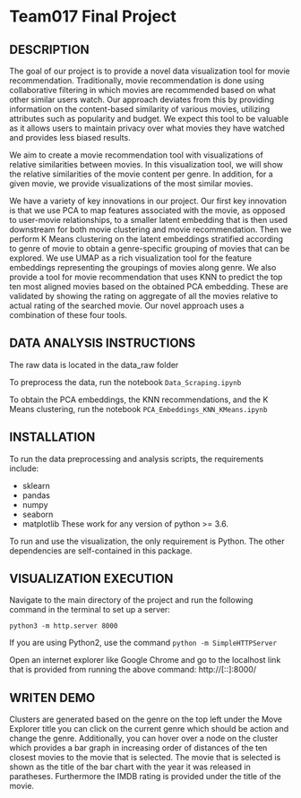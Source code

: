 # Team017 Final Project

## DESCRIPTION
The goal of our project is to provide a novel data visualization tool for movie recommendation. Traditionally, movie recommendation is done using collaborative filtering in which movies are recommended based on what other similar users watch. Our approach deviates from this by providing information on the content-based similarity of various movies, utilizing attributes such as popularity and budget. We expect this tool to be valuable as it allows users to maintain privacy over what movies they have watched and provides less biased results. 

We aim to create a movie recommendation tool with visualizations of relative similarities between movies. In this visualization tool, we will show the relative similarities of the movie content per genre. In addition, for a given movie, we provide visualizations of the most similar movies. 

We have a variety of key innovations in our project. Our first key innovation is that we use PCA to map features associated with the movie, as opposed to user-movie relationships, to a smaller latent embedding that is then used downstream for both movie clustering and movie recommendation. Then we perform K Means clustering on the latent embeddings stratified according to genre of movie to obtain a genre-specific grouping of movies that can be explored. We use UMAP as a rich visualization tool for the feature embeddings representing the groupings of movies along genre. We also provide a tool for movie recommendation that uses KNN to predict the top ten most aligned movies based on the obtained PCA embedding. These are validated by showing the rating on aggregate of all the movies relative to actual rating of the searched movie. Our novel approach uses a combination of these four tools.

## DATA ANALYSIS INSTRUCTIONS
The raw data is located in the data_raw folder

To preprocess the data, run the notebook `Data_Scraping.ipynb`

To obtain the PCA embeddings, the KNN recommendations, and the K Means clustering, run the notebook  `PCA_Embeddings_KNN_KMeans.ipynb`

## INSTALLATION
To run the data preprocessing and analysis scripts, the requirements include:
- sklearn
- pandas
- numpy
- seaborn
- matplotlib
These work for any version of python >= 3.6.

To run and use the visualization, the only requirement is Python. The other dependencies are self-contained in this package.

## VISUALIZATION EXECUTION

Navigate to the main directory of the project and run the following command in the terminal to set up a server:

`python3 -m http.server 8000`

If you are using Python2, use the command 
`python -m SimpleHTTPServer`

Open an internet explorer like Google Chrome and go to the localhost link that is provided from running the above command: http://[::]:8000/

## WRITEN DEMO

Clusters are generated based on the genre on the top left under the Move Explorer title you can click on the current genre which should be action and change the genre. Additionally, you can hover over a node on the cluster which provides a bar graph in increasing order of distances of the ten closest movies to the movie that is selected. The movie that is selected is shown as the title of the bar chart with the year it was released in paratheses. Furthermore the IMDB rating is provided under the title of the movie.
